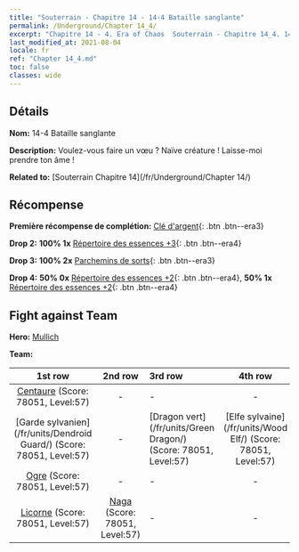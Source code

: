 ```yaml
---
title: "Souterrain - Chapitre 14 - 14-4 Bataille sanglante"
permalink: /Underground/Chapter 14_4/
excerpt: "Chapitre 14 - 4. Era of Chaos  Souterrain - Chapitre 14_4. 14-4 Bataille sanglante"
last_modified_at: 2021-08-04
locale: fr
ref: "Chapter 14_4.md"
toc: false
classes: wide
---
```


## Détails

 **Nom:** 14-4 Bataille sanglante

 **Description:** Voulez-vous faire un vœu ? Naïve créature ! Laisse-moi prendre ton âme !

 **Related to:** [Souterrain Chapitre 14](/fr/Underground/Chapter 14/)

## Récompense

 **Première récompense de complétion:** [Clé d'argent](/ItemsFR/con_693/){: .btn .btn--era3}

 **Drop 2:** **100% 1x** [Répertoire des essences +3](/ItemsFR/mat_60/){: .btn .btn--era4}

 **Drop 3:** **100% 2x** [Parchemins de sorts](/ItemsFR/con_694/){: .btn .btn--era3}

 **Drop 4:** **50% 0x** [Répertoire des essences +2](/ItemsFR/mat_53/){: .btn .btn--era4}, **50% 1x** [Répertoire des essences +2](/ItemsFR/mat_53/){: .btn .btn--era4}


## Fight against Team
 **Hero:** [Mullich](/fr/heroes/Mullich/)

 **Team:**


  | 1st row | 2nd row | 3rd row | 4th row |
  |:----:|:----:|:----|:----:|
  | [Centaure](/fr/units/Centaur/) (Score: 78051, Level:57)  | - | - | - |
  | [Garde sylvanien](/fr/units/Dendroid Guard/) (Score: 78051, Level:57)  | - | [Dragon vert](/fr/units/Green Dragon/) (Score: 78051, Level:57)  | [Elfe sylvaine](/fr/units/Wood Elf/) (Score: 78051, Level:57)  |
  | [Ogre](/fr/units/Ogre/) (Score: 78051, Level:57)  | - | - | - |
  | [Licorne](/fr/units/Unicorn/) (Score: 78051, Level:57)  | [Naga](/fr/units/Naga/) (Score: 78051, Level:57)  | - | - |


